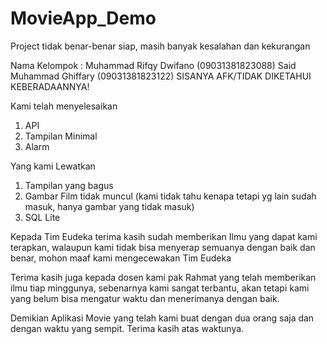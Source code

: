 # MovieApp_Demo
Project tidak benar-benar siap, masih banyak kesalahan dan kekurangan

Nama Kelompok :
Muhammad Rifqy Dwifano (09031381823088)
Said Muhammad Ghiffary (09031381823122)
SISANYA AFK/TIDAK DIKETAHUI KEBERADAANNYA!

Kami telah menyelesaikan
1. API
2. Tampilan Minimal
3. Alarm 

Yang kami Lewatkan
1. Tampilan yang bagus
2. Gambar Film tidak muncul (kami tidak tahu kenapa tetapi yg lain sudah masuk, hanya gambar yang tidak masuk)
3. SQL Lite

Kepada Tim Eudeka terima kasih sudah memberikan Ilmu yang dapat kami terapkan, 
walaupun kami tidak bisa menyerap semuanya dengan baik dan benar,
mohon maaf kami mengecewakan Tim Eudeka 

Terima kasih juga kepada dosen kami pak Rahmat yang telah memberikan ilmu tiap minggunya,
sebenarnya kami sangat terbantu, akan tetapi kami yang belum bisa mengatur waktu dan menerimanya dengan baik.

Demikian Aplikasi Movie yang telah kami buat dengan dua orang saja dan dengan waktu yang sempit.
Terima kasih atas waktunya.
